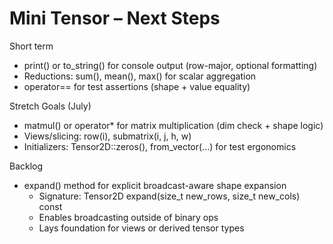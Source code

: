 # Mini Tensor – Next Steps

Short term
- print() or to_string() for console output (row-major, optional formatting)
- Reductions: sum(), mean(), max() for scalar aggregation
- operator== for test assertions (shape + value equality)

Stretch Goals (July)
- matmul() or operator* for matrix multiplication (dim check + shape logic)
- Views/slicing: row(i), submatrix(i, j, h, w)
- Initializers: Tensor2D::zeros(), from_vector(...) for test ergonomics

Backlog 
- expand() method for explicit broadcast-aware shape expansion  
  - Signature: Tensor2D expand(size_t new_rows, size_t new_cols) const  
  - Enables broadcasting outside of binary ops  
  - Lays foundation for views or derived tensor types
